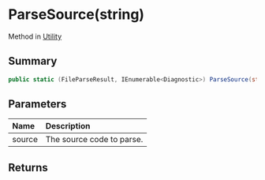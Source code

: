 # ParseSource(string)

Method in [Utility](/api/csharp/yarn.compiler.utility.md)

## Summary



```csharp
public static (FileParseResult, IEnumerable<Diagnostic>) ParseSource(string source)
```

## Parameters

|Name|Description|
|:---|:---|
|source|The source code to parse.|

## Returns



